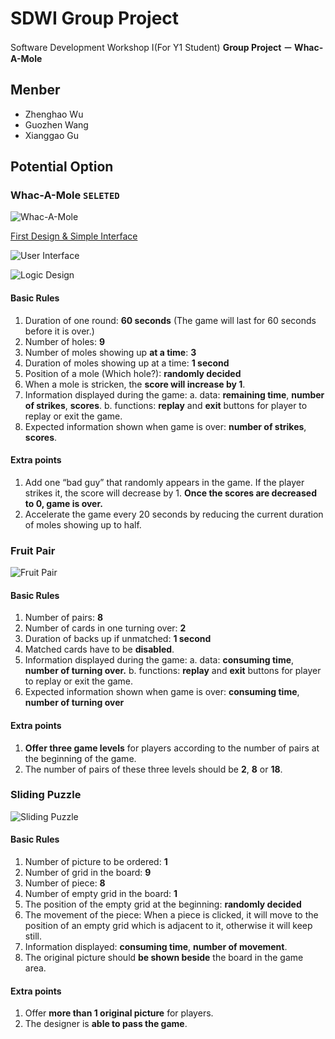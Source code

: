 # SDWI Group Project
Software Development Workshop I(For Y1 Student) **Group Project － Whac-A-Mole**

## Menber
- Zhenghao Wu
- Guozhen Wang
- Xianggao Gu

## Potential Option
### Whac-A-Mole `SELETED`
![Whac-A-Mole](https://cdn.ecwuuuuu.com/17-2-24/75420786-file_1487907410071_178d3.png)

[First Design & Simple Interface](https://www.fluidui.com/editor/live/preview/p_zyPc2q51vx9mUX7aroxFltwEnfcDpynD.1489041513142)

![User Interface](https://cdn.ecwuuuuu.com/17-3-19/78587216-file_1489915344907_10c69.jpg)

![Logic Design](https://cdn.ecwuuuuu.com/17-3-19/5282605-file_1489915472893_160d.png)
#### Basic Rules
1. Duration of one round: **60 seconds** (The game will last for 60 seconds before it is over.)
2. Number of holes: **9**
3. Number of moles showing up **at a time**: **3**
4. Duration of moles showing up at a time: **1 second**
5. Position of a mole (Which hole?): **randomly decided**
6. When a mole is stricken, the **score will increase by 1**.
7. Information displayed during the game:
  a. data: **remaining time**, **number of strikes**, **scores**.
  b. functions: **replay** and **exit** buttons for player to replay or exit the game.
8. Expected information shown when game is over: **number of strikes**, **scores**.

#### Extra points
1. Add one “bad guy” that randomly appears in the game. If the player strikes it, the score will decrease by 1. **Once the scores are decreased to 0, game is over.**
2. Accelerate the game every 20 seconds by reducing the current duration of moles showing up to half.

### Fruit Pair
![Fruit Pair](https://cdn.ecwuuuuu.com/17-2-24/26157311-file_1487907473826_10444.png)

#### Basic Rules
1. Number of pairs: **8**
2. Number of cards in one turning over: **2**
3. Duration of backs up if unmatched: **1 second**
4. Matched cards have to be **disabled**.
5. Information displayed during the game:
  a. data: **consuming time**, **number of turning over.**
  b. functions: **replay** and **exit** buttons for player to replay or exit the game.
6. Expected information shown when game is over: **consuming time**, **number of turning over**

#### Extra points
1. **Offer three game levels** for players according to the number of pairs at the beginning of the game.
1. The number of pairs of these three levels should be **2**, **8** or **18**.

### Sliding Puzzle
![Sliding Puzzle](https://cdn.ecwuuuuu.com/17-2-24/25642409-file_1487907754423_e2b9.png)

#### Basic Rules
1. Number of picture to be ordered: **1**
2. Number of grid in the board: **9**
3. Number of piece: **8**
4. Number of empty grid in the board: **1**
5. The position of the empty grid at the beginning: **randomly decided**
6. The movement of the piece: When a piece is clicked, it will move to the position of an empty grid which is adjacent to it, otherwise it will keep still.
7. Information displayed: **consuming time**, **number of movement**.
8. The original picture should **be shown beside** the board in the game area.

#### Extra points
1. Offer **more than 1 original picture** for players.
2. The designer is **able to pass the game**.
